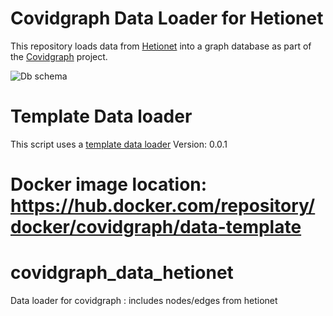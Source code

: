 # Covidgraph Data Loader for Hetionet

This repository loads data from [Hetionet](https://het.io/) into a graph database as part of the [Covidgraph](https://covidgraph.org/) project.

![Db schema](https://github.com/helomics-software-dev/covidgraph-data-hetionet/blob/master/schema.png)

# Template Data loader

This script uses a [template data loader](https://github.com/covidgraph/data_template)
Version: 0.0.1

Docker image location: https://hub.docker.com/repository/docker/covidgraph/data-template
=======
# covidgraph_data_hetionet
Data loader for covidgraph : includes nodes/edges from hetionet
